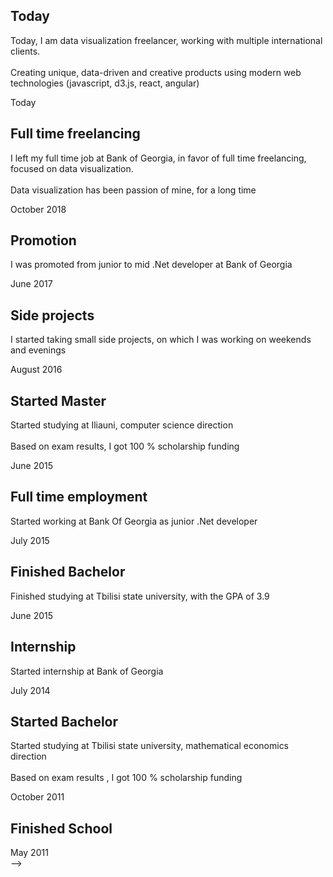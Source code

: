 
<section id="cd-timeline" class="cd-container">
		<div class="cd-timeline-block">
			<div class="cd-timeline-img cd-picture">
			</div> 
			<div class="cd-timeline-content">
				<h2>Today</h2>
				<p>Today, I am data visualization freelancer, working with multiple international clients. 
                <br/>
                  <br/>
                Creating unique, data-driven and creative products using modern web technologies (javascript, d3.js, react, angular)
                 </p>
				<span class="cd-date">Today</span>
			</div> 
		</div>
		<div class="cd-timeline-block">
			<div class="cd-timeline-img cd-picture">
			</div>
			<div class="cd-timeline-content">
				<h2>Full time freelancing</h2>
				<p>I left my full time job at Bank of Georgia, in favor of full time freelancing, focused on data visualization.
                <br/><br/>
                Data visualization has been passion of mine, for a long time
                 </p>
				<span class="cd-date full-freelance ">October 2018</span>
			</div> <!-- cd-timeline-content -->
		</div> <!-- cd-timeline-block -->
		<div class="cd-timeline-block">
			<div class="cd-timeline-img cd-location">
			</div> <!-- cd-timeline-img -->
			<div class="cd-timeline-content">
				<h2>Promotion</h2>
				<p>
                I was promoted from junior to mid .Net developer at Bank of Georgia
                </p>
				<span class="cd-date">June 2017</span>
			</div> <!-- cd-timeline-content -->
		</div> <!-- cd-timeline-block -->
		<div class="cd-timeline-block">
			<div class="cd-timeline-img cd-picture">
			</div> <!-- cd-timeline-img -->
			<div class="cd-timeline-content">
				<h2>Side projects</h2>
				<p>
                 I started taking small side projects, on which I was working on weekends and evenings
                </p>
				<span class="cd-date">August 2016</span>
			</div> <!-- cd-timeline-content -->
		</div> <!-- cd-timeline-block -->
          <div class="cd-timeline-block">
			<div class="cd-timeline-img cd-movie">
			</div> <!-- cd-timeline-img -->
			<div class="cd-timeline-content">
				<h2>Started Master</h2>
				<p>Started studying at Iliauni, computer science direction
                  <br/><br/>
                Based on exam results, I got 100 % scholarship funding
                 </p>
				<span class="cd-date">June 2015</span>
			</div> <!-- cd-timeline-content -->
		</div> <!-- cd-timeline-block -->
		<div class="cd-timeline-block">
			<div class="cd-timeline-img cd-location">
			</div> <!-- cd-timeline-img -->
			<div class="cd-timeline-content">
				<h2>Full time employment</h2>
				<p>
                  Started working at Bank Of Georgia as junior .Net developer
                </p>
				<span class="cd-date">July 2015</span>
			</div> <!-- cd-timeline-content -->
		</div> <!-- cd-timeline-block -->
          <div class="cd-timeline-block">
			<div class="cd-timeline-img cd-movie">
			</div> <!-- cd-timeline-img -->
			<div class="cd-timeline-content">
				<h2>Finished Bachelor</h2>
				<p>Finished studying at Tbilisi state university, with the GPA of 3.9 </p>
				<span class="cd-date">June 2015</span>
			</div> <!-- cd-timeline-content -->
		</div> <!-- cd-timeline-block -->
		<div class="cd-timeline-block">
			<div class="cd-timeline-img cd-location">
			</div> <!-- cd-timeline-img -->
			<div class="cd-timeline-content">
				<h2>Internship</h2>
				<p>Started internship at Bank of Georgia</p>
				<span class="cd-date">July 2014</span>
			</div> <!-- cd-timeline-content -->
		</div> <!-- cd-timeline-block -->
        <div class="cd-timeline-block">
			<div class="cd-timeline-img cd-movie">
			</div> <!-- cd-timeline-img -->
			<div class="cd-timeline-content">
				<h2>Started Bachelor</h2>
				<p>Started studying at Tbilisi state university, mathematical economics direction
                <br/><br/>
                Based on exam results , I got 100 % scholarship funding
                 </p>
				<span class="cd-date">October 2011</span>
			</div> <!-- cd-timeline-content -->
		</div> <!-- cd-timeline-block -->
        <div class="cd-timeline-block">
			<div class="cd-timeline-img cd-movie">
			</div> <!-- cd-timeline-img -->
			<div class="cd-timeline-content">
				<h2>Finished School</h2>
				<span class="cd-date">May 2011</span>
			</div> <!-- cd-timeline-content -->
		</div> <!-- cd-timeline-block -->
	</section> 






<script>

function timeSince(date) {

  var seconds = Math.floor((new Date() - date) / 1000);

  var interval = Math.floor(seconds / 31536000);

  if (interval > 1) {
    return interval + " years";
  }
  interval = Math.floor(seconds / 2592000);
  if (interval > 1) {
    return interval + " months";
  }
  interval = Math.floor(seconds / 86400);
  if (interval > 1) {
    return interval + " days";
  }
  interval = Math.floor(seconds / 3600);
  if (interval > 1) {
    return interval + " hours";
  }
  interval = Math.floor(seconds / 60);
  if (interval > 1) {
    return interval + " minutes";
  }
  return Math.floor(seconds) + " seconds";
}



setInterval(d=>{

setAgo()
},1000)

setAgo();

function setAgo(){
    document
    .querySelectorAll('.cd-date')
    .forEach((d,i)=>{
        if(!d.___data___){
            d.___data___=d.innerHTML
        }
        if(!i) return;
        d.innerHTML = (d.___data___ + " - "+timeSince(new Date(d.___data___))+ " ago")
    })
}


</script> -->